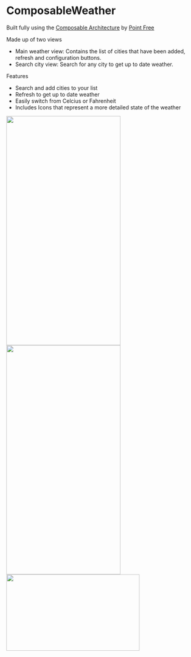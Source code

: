 # ComposableWeather

Built fully using the <a href="https://github.com/pointfreeco/swift-composable-architecture#:~:text=The%20Composable%20Architecture%20(TCA%2C%20for,%2C%20tvOS%2C%20and%20watchOS).">Composable Architecture</a> by <a href= "https://www.pointfree.co/">Point Free </a> 

Made up of two views
- Main weather view: Contains the list of cities that have been added, refresh and configuration buttons.
- Search city view: Search for any city to get up to date weather.

Features
- Search and add cities to your list
- Refresh to get up to date weather
- Easily switch from Celcius or Fahrenheit
- Includes Icons that represent a more detailed state of the weather

<p>
<img src= "https://user-images.githubusercontent.com/43650249/163662178-4ca28a32-eb37-4376-87f9-35d45d358a68.png" width ="300" height="600">
<img src= "https://user-images.githubusercontent.com/43650249/172528628-7027d0f5-2cd3-4303-ac56-4f60c3398a0f.png" width ="300" height="600">
<img src= "https://user-images.githubusercontent.com/43650249/163662502-cb626b64-1478-4dff-bf8e-4ba7e8012978.png" width ="350" height="200" align="top">
</p>
